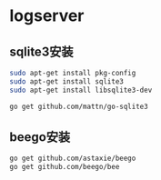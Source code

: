 # logserver

## sqlite3安装
```bash
sudo apt-get install pkg-config
sudo apt-get install sqlite3
sudo apt-get install libsqlite3-dev

go get github.com/mattn/go-sqlite3
```

## beego安装
```bash
go get github.com/astaxie/beego
go get github.com/beego/bee
```